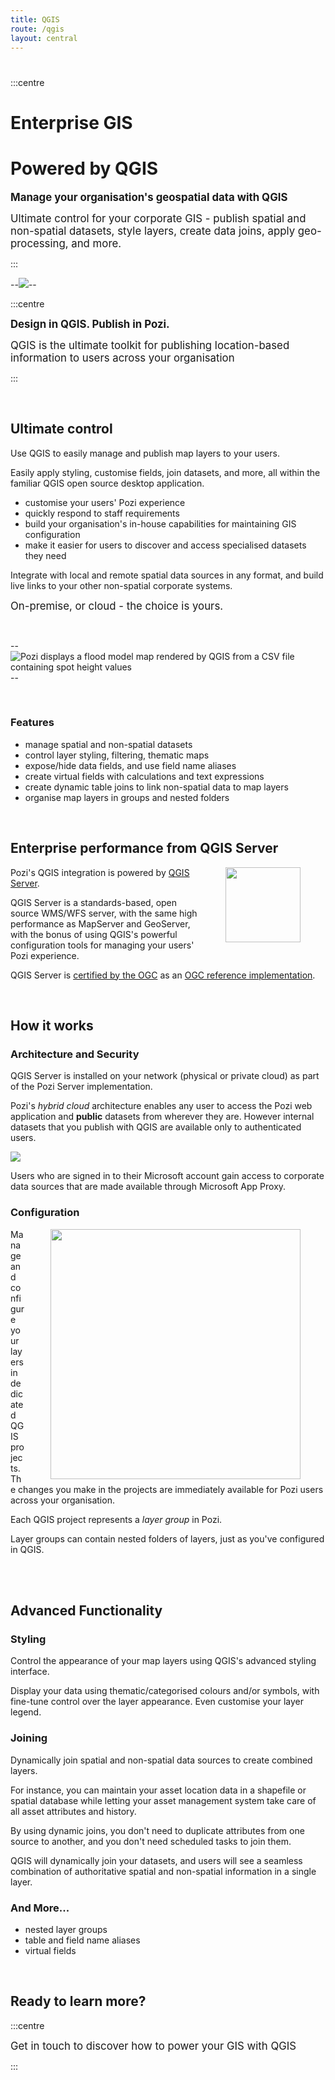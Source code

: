 ```yaml
---
title: QGIS
route: /qgis
layout: central
---
```


#

<style>
    .centre {
        text-align: center;
        width: 100%;
        padding: 40px;
        padding-bottom: 10px;
</style>

<!--- START HEADING --->

:::centre

  # Enterprise GIS

  # Powered by QGIS

  <big>**Manage your organisation's geospatial data with QGIS**</big>

  <big>Ultimate control for your corporate GIS - publish spatial and non-spatial datasets, style layers, create data joins, apply geo-processing, and more.</big>

:::

--![](/static/img/screenshots/qgis-to-pozi.png)--

:::centre

<big>**Design in QGIS. Publish in Pozi.**</big>

<big>QGIS is the ultimate toolkit for publishing location-based information to users across your organisation</big>

:::

</br>

## Ultimate control

Use QGIS to easily manage and publish map layers to your users.

Easily apply styling, customise fields, join datasets, and more, all within the familiar QGIS open source desktop application.

* customise your users' Pozi experience
* quickly respond to staff requirements
* build your organisation's in-house capabilities for maintaining GIS configuration
* make it easier for users to discover and access specialised datasets they need

Integrate with local and remote spatial data sources in any format, and build live links to your other non-spatial corporate systems.

<big>On-premise, or cloud - the choice is yours.</big>

</br>

--![Pozi displays a flood model map rendered by QGIS from a CSV file containing spot height values](/static/img/screenshots/swan-hill-flood-model-map-from-csv.png)--

</br>

### Features

* manage spatial and non-spatial datasets
* control layer styling, filtering, thematic maps
* expose/hide data fields, and use field name aliases
* create virtual fields with calculations and text expressions
* create dynamic table joins to link non-spatial data to map layers
* organise map layers in groups and nested folders

</br>

## Enterprise performance from QGIS Server

<img src="/static/img/qgis-logo.png " alt="" style="float:right;width:120px;margin:0px 40px;">

Pozi's QGIS integration is powered by [QGIS Server](https://docs.qgis.org/3.22/en/docs/server_manual/introduction.html).

QGIS Server is a standards-based, open source WMS/WFS server, with the same high performance as MapServer and GeoServer, with the bonus of using QGIS's powerful configuration tools for managing your users' Pozi experience.

QGIS Server is [certified by the OGC](https://www.opengeospatial.org/resource/products/details/?pid=1496) as an [OGC reference implementation](https://blog.qgis.org/2018/06/27/qgis-server-certified-as-official-ogc-reference-implementation/).

</br>

## How it works

### Architecture and Security

QGIS Server is installed on your network (physical or private cloud) as part of the Pozi Server implementation.

Pozi's *hybrid cloud* architecture enables any user to access the Pozi web application and **public** datasets from wherever they are. However internal datasets that you publish with QGIS are available only to authenticated users.

![](/static/draw.io/network-diagram-enterprise-cloud.png)

Users who are signed in to their Microsoft account gain access to corporate data sources that are made available through Microsoft App Proxy.

### Configuration

<img src="/admin-guide/qgis/img/qgis-projects-and-pozi-layer-groups.png" alt="" style="float:right;width:400px;margin:0px 40px;">

Manage and configure your layers in dedicated QGIS projects. The changes you make in the projects are immediately available for Pozi users across your organisation.

Each QGIS project represents a *layer group* in Pozi.

Layer groups can contain nested folders of layers, just as you've configured in QGIS.

<br clear="all" />
</br>

## Advanced Functionality

### Styling

Control the appearance of your map layers using QGIS's advanced styling interface.

Display your data using thematic/categorised colours and/or symbols, with fine-tune control over the layer appearance. Even customise your layer legend.

### Joining

Dynamically join spatial and non-spatial data sources to create combined layers.

For instance, you can maintain your asset location data in a shapefile or spatial database while letting your asset management system take care of all asset attributes and history.

By using dynamic joins, you don't need to duplicate attributes from one source to another, and you don't need scheduled tasks to join them.

QGIS will dynamically join your datasets, and users will see a seamless combination of authoritative spatial and non-spatial information in a single layer.

### And More...

* nested layer groups
* table and field name aliases
* virtual fields

</br>

## Ready to learn more?

:::centre

  <big>Get in touch to discover how to power your GIS with QGIS</big>

:::
